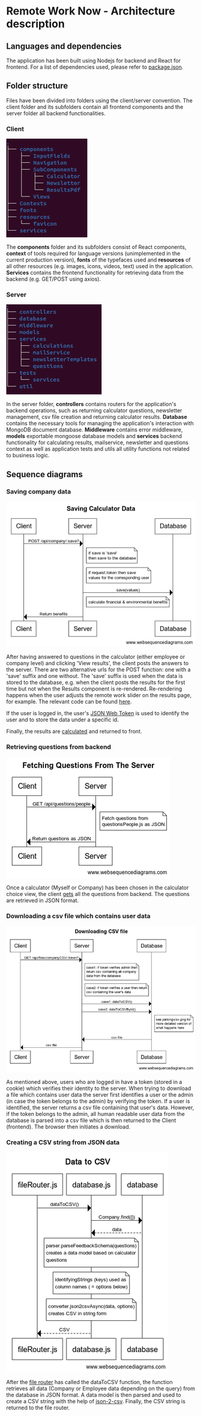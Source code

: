 # Remote Work Now - Architecture description


## Languages and dependencies

The application has been built using Nodejs for backend and React for frontend. For a list of dependencies used, please refer to [package.json](https://github.com/RemoteSocietyNow-ohtu/remotesocietynow/blob/master/package.json).


## Folder structure

Files have been divided into folders using the client/server convention. The client folder and its subfolders contain all frontend components and the server folder all backend functionalities.


### Client

![Client](pictures/client.png)

The **components** folder and its subfolders consist of React components, **context** of tools required for language versions (unimplemented in the current production version), **fonts** of the typefaces used and **resources** of all other resources (e.g. images, icons, videos, text) used in the application. **Services** contains the frontend functionality for retrieving data from the backend (e.g. GET/POST using axios).


### Server

![Server](pictures/server.png)

In the server folder, **controllers** contains routers for the application's backend operations, such as returning calculator questions, newsletter management, csv file creation and returning calculator results. **Database** contains the necessary tools for managing the application's interaction with MongoDB document database. **Middleware** contains error middleware, **models** exportable mongoose database models and **services** backend functionality for calculating results, mailservice, newsletter and questions context as well as application tests and utils all utility functions not related to business logic.


## Sequence diagrams


### Saving company data

![Client](pictures/saving-calculator-data.png)

After having answered to questions in the calculator (either employee or company level) and clicking 'View results', the client posts the answers to the server. There are two alternative urls for the POST function: one with a 'save' suffix and one without. The 'save' suffix is used when the data is stored to the database, e.g. when the client posts the results for the first time  but not when the Results component is re-rendered. Re-rendering happens when the user adjusts the remote work slider on the results page, for example. The relevant code can be found [here](https://github.com/RemoteSocietyNow-ohtu/remotesocietynow/blob/master/client/services/questionService.js).

If the user is logged in, the user's [JSON Web Token](https://jwt.io/) is used to identify the user and to store the data under a specific id. 

Finally, the results are [calculated](https://github.com/RemoteSocietyNow-ohtu/remotesocietynow/blob/master/server/services/calculations/remoteWorkCalculator.js) and returned to front.


### Retrieving questions from backend

![Client](pictures/fetching-questions.png)

Once a calculator (Myself or Company) has been chosen in the calculator choice view, the client [gets](https://github.com/RemoteSocietyNow-ohtu/remotesocietynow/blob/master/client/services/questionService.js) all the questions from backend. The questions are retrieved in JSON format.


### Downloading a csv file which contains user data

![Client](pictures/downloading-csv-file.png)

As mentioned above, users who are logged in have a token (stored in a cookie) which verifies their identity to the server. When trying to download a file which contains user data the server first identifies a user or the admin (in case the token belongs to the admin) by verifying the token. If a user is identified, the server returns a csv file containing that user's data. However, if the token belongs to the admin, all human readable user data from the database is parsed into a csv file which is then returned to the Client (frontend). The browser then initiates a download.


### Creating a CSV string from JSON data

![Client](pictures/data-to-csv.png)

After the [file router](https://github.com/RemoteSocietyNow-ohtu/remotesocietynow/blob/master/server/controllers/fileRouter.js) has called the dataToCSV function, the function retrieves all data (Company or Employee data depending on the query) from the database in JSON format. A data model is then parsed and used to create a CSV string with the help of [json-2-csv](https://www.npmjs.com/package/json-2-csv). Finally, the CSV string is returned to the file router.

